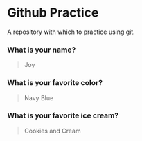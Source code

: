 # Github Practice

A repository with which to practice using git.

### What is your name?

> Joy 


### What is your favorite color?

> Navy Blue

### What is your favorite ice cream?

> Cookies and Cream
